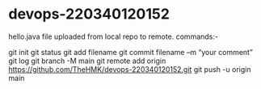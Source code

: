 # devops-220340120152

hello.java file uploaded from local repo to remote.
commands:-

git init
git status
git add filename
git commit filename –m “your comment”
git log
git branch -M main
git remote add origin https://github.com/TheHMK/devops-220340120152.git
git push -u origin main
